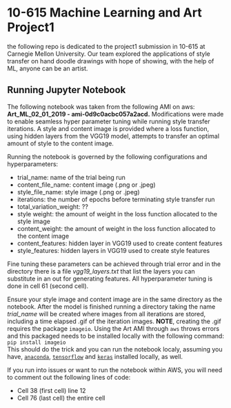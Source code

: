 # 10-615 Machine Learning and Art Project1

the following repo is dedicated to the project1 submission in 10-615 at Carnegie Mellon University.
Our team explored the applications of style transfer on hand doodle drawings with hope of 
showing, with the help of ML, anyone can be an artist. 


## Running Jupyter Notebook
The following notebook was taken from the following AMI on aws: **Art_ML_02_01_2019 - ami-0d9c0acbc057a2acd.** Modifications 
were made to enable seamless hyper parameter tuning while running 
style transfer iterations. A style and content image is provided where a 
loss function, using hidden layers from the VGG19 model, attempts to transfer
an optimal amount of style to the content image. <br/> 

Running the notebook is governed by the following configurations and hyperparameters:
* trial_name: name of the trial being run 
* content_file_name: content image (.png or .jpeg)
* style_file_name: style image (.png or .jpeg)
* iterations: the number of epochs before terminating style transfer run
* total_variation_weight: ??
* style weight: the amount of weight in the loss function allocated to the style image
* content_weight: the amount of weight in the loss function allocated to the content image
* content_features: hidden layer in VGG19 used to create content features
* style_features: hidden layers in VGG19 used to create style features

Fine tuning these parameters can be achieved through trial error and in the directory there is 
a file  _vgg19_layers.txt_ that list the layers you can substitute in an out for generating 
features. All hyperparameter tuning is done in cell 61 (second cell). <br/>

Ensure your style image and content image are in the same directory as the notebook.
After the model is finished running a directory taking the name _trial_name_ will be created 
where images from all iterations are stored, including a time elapsed .gif of the iteration
images. **NOTE**, creating the .gif requires the package `imageio`. Using the Art AMI through `aws` throws
errors and this packaged needs to be installed locally with the following command: <br/>
`pip install imageio` <br/>
This should do the trick and you can run the notebook localy, assuming you have, [`anaconda`](https://docs.anaconda.com/anaconda/install/), [`tensorflow`](https://www.tensorflow.org/install/pip) and [`keras`](https://pypi.org/project/Keras/) installed locally, as well. <br/>

If you run into issues or want to run the notebook within AWS, you will need to comment out the 
following lines of code:

* Cell 38 (first cell) line 12
* Cell 76 (last cell) the entire cell






